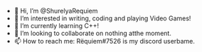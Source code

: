 - 👋 Hi, I’m @ShurelyaRequiem
- 👀 I’m interested in writing, coding and playing Video Games!
- 🌱 I’m currently learning C++!
- 💞️ I’m looking to collaborate on nothing atthe moment.
- 📫 How to reach me: Rëquiem#7526 is my discord userbame.

<!---
ShurelyaRequiem/ShurelyaRequiem is a ✨ special ✨ repository because its `README.md` (this file) appears on your GitHub profile.
You can click the Preview link to take a look at your changes.
--->
